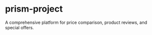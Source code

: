 # prism-project
A comprehensive platform for price comparison, product reviews, and special offers.
